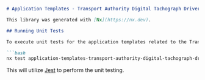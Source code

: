 ```markdown
# Application Templates - Transport Authority Digital Tachograph Driver's Card

This library was generated with [Nx](https://nx.dev).

## Running Unit Tests

To execute unit tests for the application templates related to the Transport Authority Digital Tachograph Driver's Card, run the following command:

```bash
nx test application-templates-transport-authority-digital-tachograph-drivers-card
```

This will utilize [Jest](https://jestjs.io) to perform the unit testing.
```